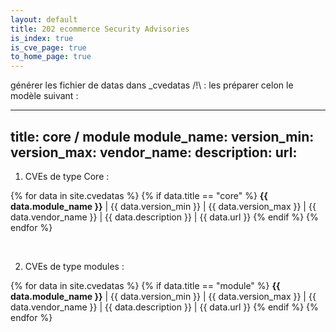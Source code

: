 ```yaml
---
layout: default
title: 202 ecommerce Security Advisories
is_index: true
is_cve_page: true
to_home_page: true
---
```


générer les fichier de datas dans _cvedatas
/!\ : les préparer celon le modèle suivant :

---
title: core / module
module_name:
version_min:
version_max:
vendor_name:
description:
url:
---

1. CVEs de type Core :

  {% for data in site.cvedatas %}
    {% if data.title == "core" %}
      **{{ data.module_name }}** | {{ data.version_min }} | {{ data.version_max }} | {{ data.vendor_name }} | {{ data.description }} | {{ data.url }}
    {% endif %}
  {% endfor %}

<br>

2. CVEs de type modules :

  {% for data in site.cvedatas %}
    {% if data.title == "module" %}
      **{{ data.module_name }}** | {{ data.version_min }} | {{ data.version_max }} | {{ data.vendor_name }} | {{ data.description }} | {{ data.url }}
    {% endif %}
  {% endfor %}
